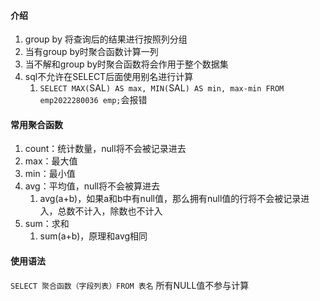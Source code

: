 #### 介绍
1. group by 将查询后的结果进行按照列分组
2. 当有group by时聚合函数计算一列
3. 当不解和group by时聚合函数将会作用于整个数据集
4. sql不允许在SELECT后面使用别名进行计算
	1. `SELECT MAX(`SAL`) AS max, MIN(`SAL`) AS min, max-min FROM emp2022280036 emp;`会报错

#### 常用聚合函数
1. count：统计数量，null将不会被记录进去
2. max：最大值
3. min：最小值
4. avg：平均值，null将不会被算进去
	1. avg(a+b)，如果a和b中有null值，那么拥有null值的行将不会被记录进入，总数不计入，除数也不计入
5. sum：求和
	1. sum(a+b)，原理和avg相同

#### 使用语法
`SELECT 聚合函数（字段列表）FROM 表名`
所有NULL值不参与计算